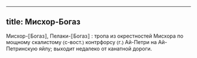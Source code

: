
---
title: Мисхор-Богаз
---
Мисхор-⟦Богаз⟧, Пелаки-⟦Богаз⟧
: тропа из окрестностей Мисхора по мощному скалистому ⦅с-вост.⦆ контрфорсу ⦅г.⦆ Ай-Петри на Ай-Петринскую яйлу; выходит недалеко от канатной дороги.
